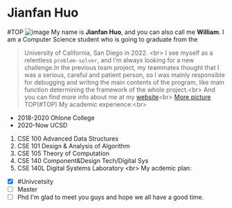 # Jianfan Huo
#TOP
![image](https://static.wixstatic.com/media/a6e773_cc10bca9dfea439fa4dd3173e2bacb1a~mv2.jpeg/v1/fill/w_656,h_656,al_c,q_85,usm_0.66_1.00_0.01/WechatIMG117.webp)
My name is **Jianfan Huo**, and you can also call me **William**. I am a Computer Science student who is going to graduate from the 
> University of California, San Diego in 2022.
<br\>
I see myself as a relentless `problem-solver`, and I’m always looking for a new challenge.In the previous team project, my teammates thought that I was a serious, careful and patient person, so I was mainly responsible for debugging and writing the main contents of the program, like main function determining the framework of the whole project.<br\> And you can find more info about me at my [website](https://william417267903.wixsite.com/my-site/resume)<br\>
[More picture](1301632634218_.pic.jpg)
TOP(#TOP)
My academic experience:<br\>
- 2018-2020 Ohlone College
- 2020-Now UCSD
1. CSE 100 Advanced Data Structures
2. CSE 101 Design & Analysis of Algorithm
3. CSE 105 Theory of Computation
4. CSE 140 Component&Design Tech/Digital Sys
5. CSE 140L Digital Systems Laboratory <br\>
My acdemic plan:
- [x] #Univcetsity
- [ ] Master
- [ ] Phd
I'm glad to meet you guys and hope we all have a good time. 
